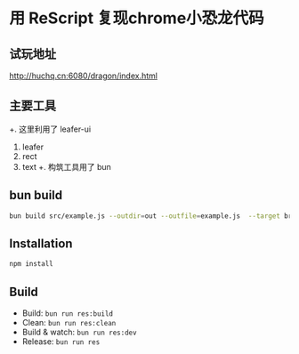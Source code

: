 # 用 ReScript 复现chrome小恐龙代码
 
## 试玩地址
 http://huchq.cn:6080/dragon/index.html
 
## 主要工具
+. 这里利用了 leafer-ui
1. leafer 
2. rect
3. text 
+. 构筑工具用了 bun 
 
## bun build

```bash
bun build src/example.js --outdir=out --outfile=example.js  --target browser
```

## Installation

```sh
npm install
```

## Build

- Build: `bun run res:build`
- Clean: `bun run res:clean`
- Build & watch: `bun run res:dev`
- Release:  `bun run res`
 
